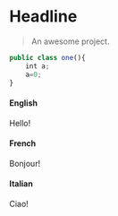 # Headline

> An awesome project.
``` javascript
public class one(){
	int a;
	a=0;
}


```



<!-- tabs:start -->

#### **English**

Hello!

#### **French**

Bonjour!

#### **Italian**

Ciao!

<!-- tabs:end -->


